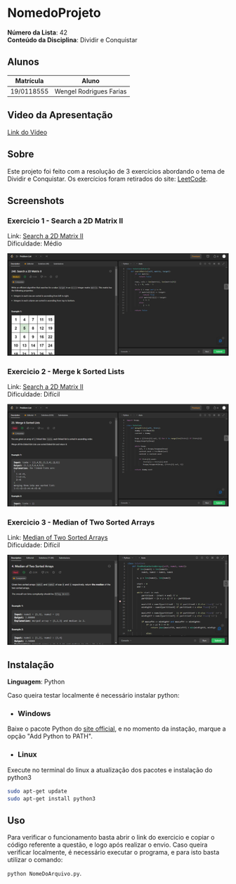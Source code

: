 # NomedoProjeto

**Número da Lista**: 42<br>
**Conteúdo da Disciplina**: Dividir e Conquistar<br>

## Alunos
|Matrícula | Aluno |
| -- | -- |
| 19/0118555  |  Wengel Rodrigues Farias |

## Video da Apresentação

[Link do Vídeo]()


## Sobre 
Este projeto foi feito com a resolução de 3 exercícios abordando o tema de Dividir e Conquistar. Os exercícios foram retirados do site: [LeetCode](https://leetcode.com/).

## Screenshots

### Exercicio 1 - Search a 2D Matrix II

Link: [Search a 2D Matrix II](https://leetcode.com/problems/search-a-2d-matrix-ii/) <br>
Dificuldade: Médio

![ScreenShot1](./img/img1.png)

### Exercicio 2 - Merge k Sorted Lists

Link: [Search a 2D Matrix II](https://leetcode.com/problems/merge-k-sorted-lists/) <br>
Dificuldade: Difícil

![ScreenShot2](./img/img2.png)

### Exercicio 3 - Median of Two Sorted Arrays

Link: [Median of Two Sorted Arrays](https://leetcode.com/problems/median-of-two-sorted-arrays/) <br>
Dificuldade: Difícil

![ScreenShot3](./img/img3.png)


## Instalação 
**Linguagem**: Python<br>

Caso queira testar localmente é necessário instalar python:

- ### Windows
Baixe o pacote Python do [site official](https://www.python.org/downloads/), e no momento da instação, marque a opção "Add Python to PATH".

- ### Linux
Execute no terminal do linux a atualização dos pacotes e instalação do python3

```bash
sudo apt-get update
sudo apt-get install python3
```


## Uso 
Para verificar o funcionamento basta abrir o link do exercicio e copiar o código referente a questão, e logo após realizar o envio. Caso queira verificar localmente, é necessário executar o programa, e para isto basta utilizar o comando:

`python NomeDoArquivo.py`.


